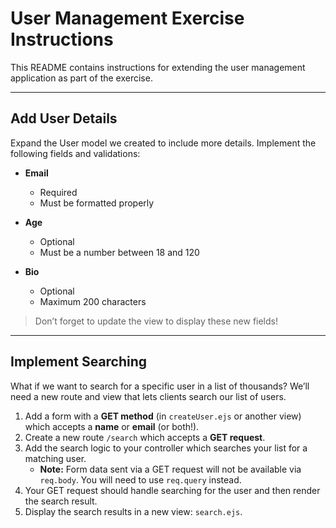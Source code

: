# User Management Exercise Instructions

This README contains instructions for extending the user management application as part of the exercise.

---

## Add User Details

Expand the User model we created to include more details. Implement the following fields and validations:

- **Email**  
  - Required  
  - Must be formatted properly  

- **Age**  
  - Optional  
  - Must be a number between 18 and 120  

- **Bio**  
  - Optional  
  - Maximum 200 characters  

> Don’t forget to update the view to display these new fields!

---

## Implement Searching

What if we want to search for a specific user in a list of thousands? We’ll need a new route and view that lets clients search our list of users.

1. Add a form with a **GET method** (in `createUser.ejs` or another view) which accepts a **name** or **email** (or both!).  
2. Create a new route `/search` which accepts a **GET request**.  
3. Add the search logic to your controller which searches your list for a matching user.  
   - **Note:** Form data sent via a GET request will not be available via `req.body`. You will need to use `req.query` instead.  
4. Your GET request should handle searching for the user and then render the search result.  
5. Display the search results in a new view: `search.ejs`.
